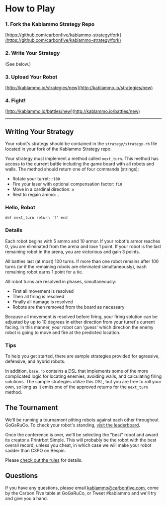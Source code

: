 # How to Play

### 1. Fork the Kablammo Strategy Repo
[https://github.com/carbonfive/kablammo-strategy/fork](https://github.com/carbonfive/kablammo-strategy/fork)

### 2. Write Your Strategy 
(See below.)

### 3. Upload Your Robot
[http://kablammo.io/strategies/new](http://kablammo.io/strategies/new)

### 4. Fight!
[http://kablammo.io/battles/new](http://kablammo.io/battles/new)

- - -

## Writing Your Strategy

Your robot's strategy should be contained in the `strategy/strategy.rb` file located in your fork of the Kablammo Strategy repo.

Your strategy must implement a method called `next_turn`. This method has access to the current battle including the game board with all robots and walls. The method should return one of four commands (strings):

* Rotate your turret: `r180`
* Fire your laser with optional compensation factor: `f10`
* Move in a cardinal direction: `n`
* Rest to regain ammo: `.`

### Hello, Robot

`
def next_turn
  return 'f'
end
`

### Details

Each robot begins with 5 ammo and 10 armor. If your robot's armor reaches 0, you are eliminated from the arena and lose 1 point. If your robot is the last remaining robot in the arena, you are victorious and gain 3 points.

All battles last (at most) 100 turns. If more than one robot remains after 100 turns (or if the remaining robots are eliminated simultaneously), each remaining robot earns 1 point for a tie.

All robot turns are resolved in phases, simultaneously:

* First all movement is resolved
* Then all firing is resolved
* Finally all damage is resolved
* Robots are then removed from the board as necessary

Because all movement is resolved before firing, your firing solution can be adjusted by up to 10 degrees in either direction from your turret's current facing. In this manner, your robot can 'guess' which direction the enemy robot is going to move and fire at the predicted location.

### Tips

To help you get started, there are sample strategies provided for agressive, defensive, and hybrid robots. 

In addition, `base.rb` contains a DSL that implements some of the more complicated logic for locating enemies, avoiding walls, and calculating firing solutions. The sample strategies utilize this DSL, but you are free to roll your own, so long as it emits one of the approved returns for the `next_turn` method.

## The Tournament

We'll be running a tournament pitting robots against each other throughout GoGaRuCo. To check your robot's standing, [visit the leaderboard](http://kablammo.io/strategies). 

Once the conference is over, we'll be selecting the "best" robot and award its creator a Printrbot Simple. This will probably be the robot with the best overall record, unless you cheat, in which case we will make your robot sadder than C3PO on Bespin.

Please [check out the rules](http://kablammo.io/rules) for details.

## Questions

If you have any questions, please email [kablammo@carbonfive.com](mailto:kablammo@carbonfive.com), come by the Carbon Five table at GoGaRuCo, or Tweet #kablammo and we'll try and give you a hand.